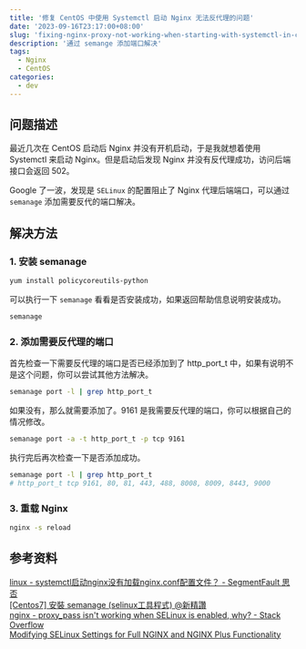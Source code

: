 ```yaml
---
title: '修复 CentOS 中使用 Systemctl 启动 Nginx 无法反代理的问题'
date: '2023-09-16T23:17:00+08:00'
slug: 'fixing-nginx-proxy-not-working-when-starting-with-systemctl-in-centos'
description: '通过 semange 添加端口解决'
tags:
  - Nginx
  - CentOS
categories:
  - dev
---
```


## 问题描述
最近几次在 CentOS 启动后 Nginx 并没有开机启动，于是我就想着使用 Systemctl 来启动 Nginx。但是启动后发现 Nginx 并没有反代理成功，访问后端接口会返回 502。

Google 了一波，发现是 `SELinux` 的配置阻止了 Nginx 代理后端端口，可以通过 `semanage` 添加需要反代的端口解决。

## 解决方法
### 1. 安装 semanage

```bash
yum install policycoreutils-python
```

可以执行一下 `semanage` 看看是否安装成功，如果返回帮助信息说明安装成功。
```bash
semanage
```

### 2. 添加需要反代理的端口
首先检查一下需要反代理的端口是否已经添加到了 http_port_t 中，如果有说明不是这个问题，你可以尝试其他方法解决。
```bash
semanage port -l | grep http_port_t
```

如果没有，那么就需要添加了。9161 是我需要反代理的端口，你可以根据自己的情况修改。
```bash
semanage port -a -t http_port_t -p tcp 9161
```

执行完后再次检查一下是否添加成功。
```bash
semanage port -l | grep http_port_t
# http_port_t tcp 9161, 80, 81, 443, 488, 8008, 8009, 8443, 9000
```

### 3. 重载 Nginx
```bash
nginx -s reload
```

## 参考资料
[linux - systemctl启动nginx没有加载nginx.conf配置文件？ - SegmentFault 思否](https://segmentfault.com/q/1010000004361013)  
[\[Centos7\] 安裝 semanage (selinux工具程式) @新精讚](https://n.sfs.tw/content/index/11039)  
[nginx - proxy_pass isn't working when SELinux is enabled, why? - Stack Overflow](https://stackoverflow.com/a/39737231)  
[Modifying SELinux Settings for Full NGINX and NGINX Plus Functionality](https://www.nginx.com/blog/using-nginx-plus-with-selinux/#Issue-3:-NGINX-Cannot-Bind-to-Additional-Ports)  